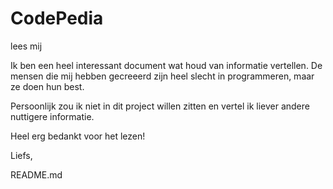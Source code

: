 # CodePedia

lees mij





Ik ben een heel interessant document wat houd van informatie vertellen.
De mensen die mij hebben gecreeerd zijn heel slecht in programmeren, maar ze doen hun best. 

Persoonlijk zou ik niet in dit project willen zitten en vertel ik liever andere nuttigere informatie.


Heel erg bedankt voor het lezen!

Liefs,

README.md
